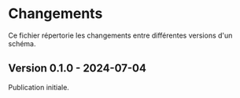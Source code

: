 # Changements

Ce fichier répertorie les changements entre différentes versions d'un schéma.

## Version 0.1.0 - 2024-07-04

Publication initiale.
